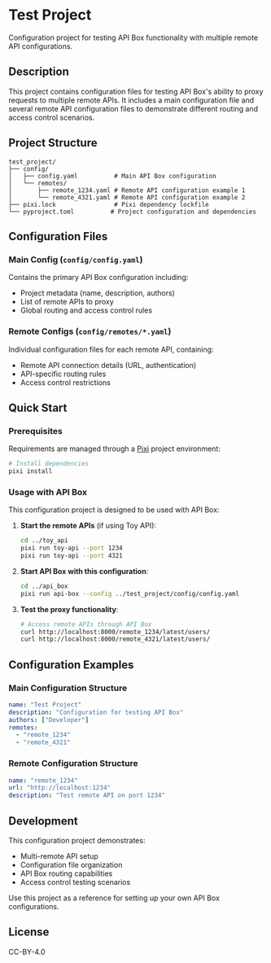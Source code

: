 # Test Project

Configuration project for testing API Box functionality with multiple remote API configurations.

## Description

This project contains configuration files for testing API Box's ability to proxy requests to multiple remote APIs. It includes a main configuration file and several remote API configuration files to demonstrate different routing and access control scenarios.

## Project Structure

```
test_project/
├── config/
│   ├── config.yaml          # Main API Box configuration
│   └── remotes/
│       ├── remote_1234.yaml # Remote API configuration example 1
│       └── remote_4321.yaml # Remote API configuration example 2
├── pixi.lock                # Pixi dependency lockfile
└── pyproject.toml          # Project configuration and dependencies
```

## Configuration Files

### Main Config (`config/config.yaml`)
Contains the primary API Box configuration including:
- Project metadata (name, description, authors)
- List of remote APIs to proxy
- Global routing and access control rules

### Remote Configs (`config/remotes/*.yaml`)
Individual configuration files for each remote API, containing:
- Remote API connection details (URL, authentication)
- API-specific routing rules
- Access control restrictions

## Quick Start

### Prerequisites

Requirements are managed through a [Pixi](https://pixi.sh/latest) project environment:

```bash
# Install dependencies
pixi install
```

### Usage with API Box

This configuration project is designed to be used with API Box:

1. **Start the remote APIs** (if using Toy API):
   ```bash
   cd ../toy_api
   pixi run toy-api --port 1234
   pixi run toy-api --port 4321
   ```

2. **Start API Box with this configuration**:
   ```bash
   cd ../api_box
   pixi run api-box --config ../test_project/config/config.yaml
   ```

3. **Test the proxy functionality**:
   ```bash
   # Access remote APIs through API Box
   curl http://localhost:8000/remote_1234/latest/users/
   curl http://localhost:8000/remote_4321/latest/users/
   ```

## Configuration Examples

### Main Configuration Structure
```yaml
name: "Test Project"
description: "Configuration for testing API Box"
authors: ["Developer"]
remotes:
  - "remote_1234"
  - "remote_4321"
```

### Remote Configuration Structure
```yaml
name: "remote_1234"
url: "http://localhost:1234"
description: "Test remote API on port 1234"
```

## Development

This configuration project demonstrates:
- Multi-remote API setup
- Configuration file organization
- API Box routing capabilities
- Access control testing scenarios

Use this project as a reference for setting up your own API Box configurations.

## License

CC-BY-4.0